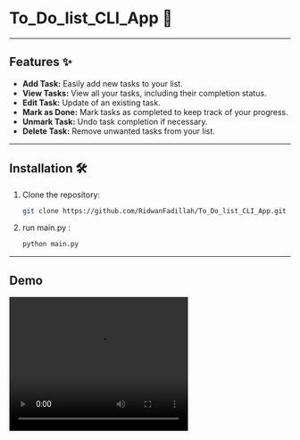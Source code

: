 # To_Do_list_CLI_App 🚀

---

## Features ✨  
- **Add Task:** Easily add new tasks to your list.  
- **View Tasks:** View all your tasks, including their completion status.
- **Edit Task:** Update of an existing task.  
- **Mark as Done:** Mark tasks as completed to keep track of your progress.  
- **Unmark Task:** Undo task completion if necessary.  
- **Delete Task:** Remove unwanted tasks from your list.  

---

## Installation 🛠️  
1. Clone the repository:  
   ```bash
   git clone https://github.com/RidwanFadillah/To_Do_list_CLI_App.git
   ```
2. run main.py :
   ```bash
   python main.py
   ```

---


## Demo
<video width="320" height="240" controls>
  <source src="https://youtu.be/2I7X0HTU0i0" type="video/mp4">
</video>


  

